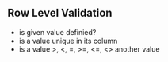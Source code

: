 ## Row Level Validation

- is given value definied?
- is a value unique in its column
- is a value >, <, =, >=, <=, <> another value
